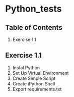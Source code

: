 # Python_tests

## Table of Contents

1. Exercise 1.1

## Exercise 1.1

1. Instal Python
2. Set Up Virtual Environment
3. Create Simple Script
4. Create iPython Shell
5. Export requirements.txt
 
